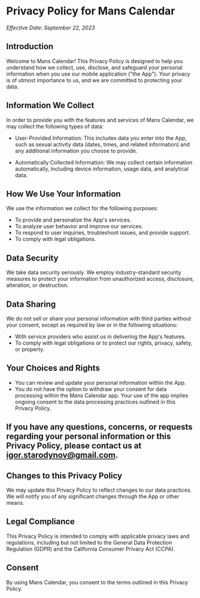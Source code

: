 # Privacy Policy for Mans Calendar

_Effective Date: September 22, 2023_

## Introduction

Welcome to Mans Calendar! This Privacy Policy is designed to help you understand how we collect, use, disclose, and safeguard your personal information when you use our mobile application ("the App"). Your privacy is of utmost importance to us, and we are committed to protecting your data.

## Information We Collect

In order to provide you with the features and services of Mans Calendar, we may collect the following types of data:

- User-Provided Information: This includes data you enter into the App, such as sexual activity data (dates, times, and related information) and any additional information you choose to provide.

- Automatically Collected Information: We may collect certain information automatically, including device information, usage data, and analytical data.

## How We Use Your Information

We use the information we collect for the following purposes:

- To provide and personalize the App's services.
- To analyze user behavior and improve our services.
- To respond to user inquiries, troubleshoot issues, and provide support.
- To comply with legal obligations.

## Data Security

We take data security seriously. We employ industry-standard security measures to protect your information from unauthorized access, disclosure, alteration, or destruction.

## Data Sharing

We do not sell or share your personal information with third parties without your consent, except as required by law or in the following situations:

- With service providers who assist us in delivering the App's features.
- To comply with legal obligations or to protect our rights, privacy, safety, or property.

## Your Choices and Rights

- You can review and update your personal information within the App.
- You do not have the option to withdraw your consent for data processing within the Mans Calendar app. Your use of the app implies ongoing consent to the data processing practices outlined in this Privacy Policy.

## If you have any questions, concerns, or requests regarding your personal information or this Privacy Policy, please contact us at igor.starodynov@gmail.com.

## Changes to this Privacy Policy

We may update this Privacy Policy to reflect changes to our data practices. We will notify you of any significant changes through the App or other means.

## Legal Compliance

This Privacy Policy is intended to comply with applicable privacy laws and regulations, including but not limited to the General Data Protection Regulation (GDPR) and the California Consumer Privacy Act (CCPA).

## Consent

By using Mans Calendar, you consent to the terms outlined in this Privacy Policy.

